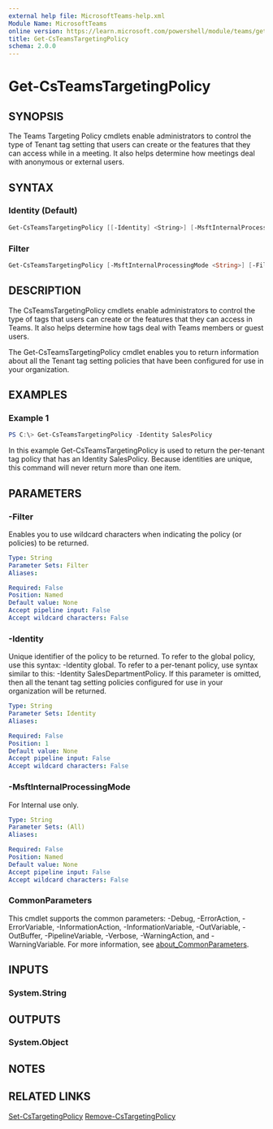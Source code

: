 ```yaml
---
external help file: MicrosoftTeams-help.xml
Module Name: MicrosoftTeams
online version: https://learn.microsoft.com/powershell/module/teams/get-csteamstargetingpolicy
title: Get-CsTeamsTargetingPolicy
schema: 2.0.0
---
```


# Get-CsTeamsTargetingPolicy

## SYNOPSIS

The Teams Targeting Policy cmdlets enable administrators to control the type of Tenant tag setting that users can create or the features that they can access while in a meeting. It also helps determine how meetings deal with anonymous or external users.

## SYNTAX

### Identity (Default)

```powershell
Get-CsTeamsTargetingPolicy [[-Identity] <String>] [-MsftInternalProcessingMode <String>] [<CommonParameters>]
```

### Filter

```powershell
Get-CsTeamsTargetingPolicy [-MsftInternalProcessingMode <String>] [-Filter <String>] [<CommonParameters>]
```

## DESCRIPTION

The CsTeamsTargetingPolicy cmdlets enable administrators to control the type of tags that users can create or the features that they can access in Teams. It also helps determine how tags deal with Teams members or guest users.

The Get-CsTeamsTargetingPolicy cmdlet enables you to return information about all the Tenant tag setting policies that have been configured for use in your organization.

## EXAMPLES

### Example 1

```powershell
PS C:\> Get-CsTeamsTargetingPolicy -Identity SalesPolicy
```

In this example Get-CsTeamsTargetingPolicy is used to return the per-tenant tag policy that has an Identity SalesPolicy. Because identities are unique, this command will never return more than one item.

## PARAMETERS

### -Filter

Enables you to use wildcard characters when indicating the policy (or policies) to be returned.

```yaml
Type: String
Parameter Sets: Filter
Aliases:

Required: False
Position: Named
Default value: None
Accept pipeline input: False
Accept wildcard characters: False
```

### -Identity

Unique identifier of the policy to be returned. To refer to the global policy, use this syntax: -Identity global. To refer to a per-tenant policy, use syntax similar to this: -Identity SalesDepartmentPolicy. If this parameter is omitted, then all the tenant tag setting policies configured for use in your organization will be returned.

```yaml
Type: String
Parameter Sets: Identity
Aliases:

Required: False
Position: 1
Default value: None
Accept pipeline input: False
Accept wildcard characters: False
```

### -MsftInternalProcessingMode

For Internal use only.

```yaml
Type: String
Parameter Sets: (All)
Aliases:

Required: False
Position: Named
Default value: None
Accept pipeline input: False
Accept wildcard characters: False
```

### CommonParameters

This cmdlet supports the common parameters: -Debug, -ErrorAction, -ErrorVariable, -InformationAction, -InformationVariable, -OutVariable, -OutBuffer, -PipelineVariable, -Verbose, -WarningAction, and -WarningVariable. For more information, see [about_CommonParameters](http://go.microsoft.com/fwlink/?LinkID=113216).

## INPUTS

### System.String

## OUTPUTS

### System.Object

## NOTES

## RELATED LINKS
[Set-CsTargetingPolicy](https://learn.microsoft.com/powershell/module/teams/set-csteamstargetingpolicy)
[Remove-CsTargetingPolicy](https://learn.microsoft.com/powershell/module/teams/remove-csteamstargetingpolicy)
